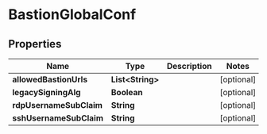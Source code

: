 

# BastionGlobalConf


## Properties

| Name | Type | Description | Notes |
|------------ | ------------- | ------------- | -------------|
|**allowedBastionUrls** | **List&lt;String&gt;** |  |  [optional] |
|**legacySigningAlg** | **Boolean** |  |  [optional] |
|**rdpUsernameSubClaim** | **String** |  |  [optional] |
|**sshUsernameSubClaim** | **String** |  |  [optional] |



